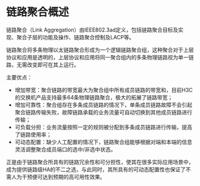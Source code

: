 # 链路聚合概述



链路聚合（Link Aggregation）由IEEE802.3ad定义，包括链路聚合目标及实现、聚合子层的功能及操作、链路聚合控制及LACP等。

链路聚合将多条物理以太链路聚合形成为一个逻辑链路聚合组，这种聚合对于上层协议和应用是透明的，上层协议和应用将同一聚合组内的多条物理链路视为单一链路，无需改变即可在其上运行。



主要优点：

- 增加带宽：聚合链路的带宽最大为聚合组中所有成员链路的带宽和，目前H3C的交换机产品支持最多64条物理链路聚合，极大的拓展了链路带宽；
- 增加可靠性：聚合组存在多条成员链路的情况下，单条成员链路故障不会引起聚合链路传输失败，故障链路承载的业务流量可自动切换到其他成员链路进行传输；
- 可负载分担：业务流量按照一定的规则被分配到多条成员链路进行传输，提高了链路使用率；
- 可动态配置：缺少人工配置的情况下，链路聚合组能够根据对端和本端的信息灵活调整聚合成员端口的选中/非选中状态。

正是由于链路聚合所具有的链路冗余性和可分担性，使其在很多实际应用场景中，成为提供链路级HA的不二之选，与此同时，其所具有的可动态配置性也保证了不需人为干预便可达到预期的高可用性效果。

